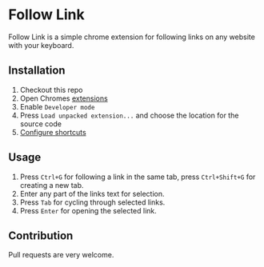 # Follow Link

Follow Link is a simple chrome extension for following links on any website with your keyboard.

## Installation

1. Checkout this repo
2. Open Chromes [extensions](chrome://extensions/)
3. Enable `Developer mode`
4. Press `Load unpacked extension...` and choose the location for the source code
5. [Configure shortcuts](chrome://extensions/configureCommands)

## Usage

1. Press `Ctrl+G` for following a link in the same tab, press `Ctrl+Shift+G` for creating a new tab.
2. Enter any part of the links text for selection.
3. Press `Tab` for cycling through selected links.
4. Press `Enter` for opening the selected link.

## Contribution

Pull requests are very welcome.